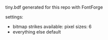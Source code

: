 tiny.bdf generated for this repo with FontForge

settings:
- bitmap strikes available: pixel sizes: 6
- everything else default
